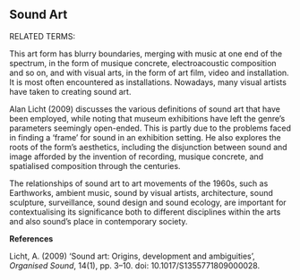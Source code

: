 ## Sound Art

RELATED TERMS:

This art form has blurry boundaries, merging with music at one end of the spectrum, in the form of musique concrete, electroacoustic composition and so on, and with visual arts, in the form of art film, video and installation. It is most often encountered as installations. Nowadays, many visual artists have taken to creating sound art.

Alan Licht (2009) discusses the various definitions of sound art that have been employed, while noting that museum exhibitions have left the genre’s parameters seemingly open-ended. This is partly due to the problems faced in finding a ‘frame’ for sound in an exhibition setting. He also explores the roots of the form’s aesthetics, including the disjunction between sound and image afforded by the invention of recording, musique concrete, and spatialised composition through the centuries. 

The relationships of sound art to art movements of the 1960s, such as Earthworks, ambient music, sound by visual artists, architecture, sound sculpture, surveillance, sound design and sound ecology, are important for contextualising its significance both to different disciplines within the arts and also sound’s place in contemporary society. 

**References**

Licht, A. (2009) ‘Sound art: Origins, development and ambiguities’, _Organised Sound_, 14(1), pp. 3–10. doi: 10.1017/S1355771809000028.
